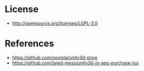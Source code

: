 # License

+ http://opensource.org/licenses/LGPL-3.0

# References

+ https://github.com/soomla/unity3d-store
+ https://github.com/jared-mess/unity3d-in-app-purchase-ios
